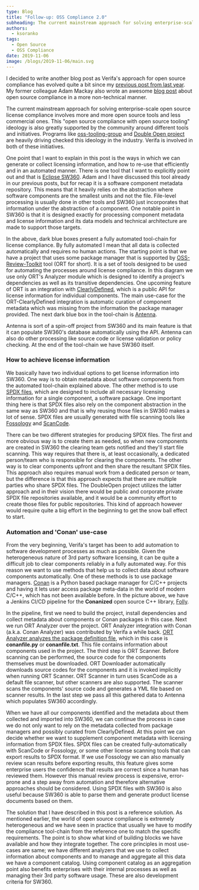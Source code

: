 ```yaml
---
type: Blog
title: "Follow-up: OSS Compliance 2.0"
subheading: The current mainstream approach for solving enterprise-scale open source license compliance involves more and more open source tools and less commercial ones.
authors: 
  - ksoranko
tags:
  - Open Source
  - OSS Compliance
date: 2019-11-06
image: /blogs/2019-11-06/main.svg
---
```


I decided to write another blog post as Verifa's approach for open source compliance has evolved quite a bit since my [previous post from last year](/insights/oss-compliance/). My former colleague Adam Mackay also wrote an awesome [blog post](/insights/open-source-will-rock-your-devops-world/) about open source compliance in a more non-technical manner.

The current mainstream approach for solving enterprise-scale open source license compliance involves more and more open source tools and less commercial ones. This "open source compliance with open source tooling" ideology is also greatly supported by the community around different tools and initiatives. Programs like [oss-tooling-group](https://oss-compliance-tooling.org/) and [Double Open project](https://www.doubleopen.org/) are heavily driving checked this ideology in the industry. Verifa is involved in both of these initiatives.

One point that I want to explain in this post is the ways in which we can generate or collect licensing information, and how to re-use that efficiently and in an automated manner. There is one tool that I want to explicitly point out and that is [Eclipse SW360](https://github.com/eclipse/sw360). Adam and I have discussed this tool already in our previous posts, but for recap it is a software component metadata repository. This means that it heavily relies on the abstraction where software components are the smallest units and not the file. File-level processing is usually done in other tools and SW360 just incorporates that information under the abstraction of a component. One notable point in SW360 is that it is designed exactly for processing component metadata and license information and its data models and technical architecture are made to support those targets.

In the above, dark blue boxes present a fully automated tool-chain for license compliance. By fully automated I mean that all data is collected automatically and requires no human actions. The starting point is that we have a project that uses some package manager that is supported by [OSS-Review-Toolkit](https://github.com/oss-review-toolkit/ort) tool (ORT for short). It is a set of tools designed to be used for automating the processes around license compliance. In this diagram we use only ORT's Analyzer module which is designed to identify a project's dependencies as well as its transitive dependencies. One upcoming feature of ORT is an integration with [ClearlyDefined](https://clearlydefined.io/), which is a public API for license information for individual components. The main use-case for the ORT-ClearlyDefined integration is automatic curation of component metadata which was missing from the information the package manager provided. The next dark blue box in the tool-chain is [Antenna](https://github.com/eclipse/antenna).

Antenna is sort of a spin-off project from SW360 and its main feature is that it can populate SW360's database automatically using the API. Antenna can also do other processing like source code or license validation or policy checking. At the end of the tool-chain we have SW360 itself.

### How to achieve license information

We basically have two individual options to get license information into SW360. One way is to obtain metadata about software components from the automated tool-chain explained above. The other method is to use [SPDX files](https://spdx.dev/), which are designed to include all necessary licensing information for a single component, a software package. One important thing here is that SPDX files also rely on the component abstraction in the same way as SW360 and that is why reusing those files in SW360 makes a lot of sense. SPDX files are usually generated with file scanning tools like [Fossology](https://github.com/fossology/fossology) and [ScanCode](https://github.com/nexB/scancode-toolkit).

There can be two different strategies for producing SPDX files. The first and more obvious way is to create them as needed, so when new components are created in SW360 the clearing team gets notified and they'll start file scanning. This way requires that there is, at least occasionally, a dedicated person/team who is responsible for clearing the components. The other way is to clear components upfront and then share the resultant SPDX files. This approach also requires manual work from a dedicated person or team, but the difference is that this approach expects that there are multiple parties who share SPDX files. The DoubleOpen project utilizes the latter approach and in their vision there would be public and corporate private SPDX file repositories available, and it would be a community effort to create those files for public repositories. This kind of approach however would require quite a big effort in the beginning to get the snow ball effect to start.

### Automation and 'Conan' use-case

From the very beginning, Verifa's target has been to add automation to software development processes as much as possible. Given the heterogeneous nature of 3rd party software licensing, it can be quite a difficult job to clear components reliably in a fully automated way. For this reason we want to use methods that help us to collect data about software components automatically. One of these methods is to use package managers. [Conan](https://conan.io/) is a Python based package manager for C/C++ projects and having it lets user access package meta-data in the world of modern C/C++, which has not been available before. In the picture above, we have a Jenkins CI/CD pipeline for the **Conanized** open source C++ library, [Folly](https://github.com/facebook/folly).

In the pipeline, first we need to build the project, install dependencies and collect metadata about components or Conan packages in this case. Next we run ORT Analyzer over the project. ORT Analyzer integration with Conan (a.k.a. Conan Analyzer) was contributed by Verifa a while back. [ORT Analyzer analyzes the package definition file](https://github.com/heremaps/oss-review-toolkit/pull/1883), which in this case is **conanfile.py** or **conanfile.txt**. This file contains information about components used in the project. The third step is ORT Scanner. Before scanning can be performed, the source code for the components themselves must be downloaded. ORT Downloader automatically downloads source codes for the components and it is invoked implicitly when running ORT Scanner. ORT Scanner in turn uses ScanCode as a default file scanner, but other scanners are also supported. The scanner scans the components' source code and generates a YML file based on scanner results. In the last step we pass all this gathered data to Antenna which populates SW360 accordingly.

When we have all our components identified and the metadata about them collected and imported into SW360, we can continue the process in case we do not only want to rely on the metadata collected from package managers and possibly curated from ClearlyDefined. At this point we can decide whether we want to supplement component metadata with licensing information from SPDX files. SPDX files can be created fully-automatically with ScanCode or Fossology, or some other license scanning tools that can export results to SPDX format. If we use Fossology we can also manually review scan results before exporting results, this feature gives some enterprise users the confidence that results are correct since a human has reviewed them. However this manual review process is expensive, error-prone and a step away from automation and therefore alternative approaches should be considered. Using SPDX files with SW360 is also useful because SW360 is able to parse them and generate product license documents based on them.

The solution that I have described in this post is a reference solution. As mentioned earlier, the world of open source compliance is extremely heterogeneous and we have seen in practice that usually we have to modify the compliance tool-chain from the reference one to match the specific requirements. The point is to show what kind of building blocks we have available and how they integrate together. The core principles in most use-cases are same; we have different analyzers that we use to collect information about components and to manage and aggregate all this data we have a component catalog. Using component catalog as an aggregation point also benefits enterprises with their internal processes as well as managing their 3rd party software usage. These are also development criteria for SW360.
